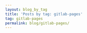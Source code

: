 ```yaml
---
layout: blog_by_tag
title: 'Posts by tag: gitlab-pages'
tag: gitlab-pages
permalink: blog/gitlab-pages/
---
```

